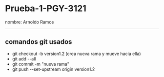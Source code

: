 # Prueba-1-PGY-3121
nombre: Arnoldo Ramos
***
## comandos git usados
- git checkout -b version1.2  (crea nueva rama y mueve hacia ella)
- git add --all
- git commit -m "nueva rama"
- git push --set-upstream origin version1.2

